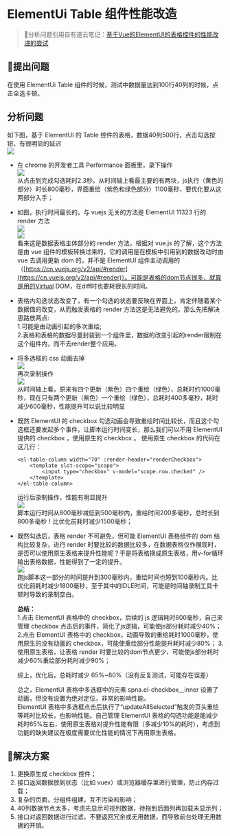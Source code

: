 # ElementUi Table 组件性能改造
> 分析问题引用自有道云笔记：[基于Vue的ElementUI的表格控件的性能改进的尝试](https://note.youdao.com/share/?id=3196f65b21037d48e3037b93fd9b3102&type=note#/)

## 提出问题
在使用 ElementUi Table 组件的时候，测试中数据量达到100行40列的时候，点击全选卡顿。  

## 分析问题 
如下图，基于 ElementUI 的 Table 控件的表格，数据40列500行，点击勾选按钮，有很明显的延迟  
![](//git.michaelxu.cn/classroom/questions/elementui-table-optimize/raw/develop/assets/images/InterfaceScreenshot.jpg)

* 在 chrome 的开发者工具 Performance 面板里，录下操作  
![](//git.michaelxu.cn/classroom/questions/elementui-table-optimize/raw/develop/assets/images/2.png)  
从点击到完成勾选耗时2.3秒，从时间轴上看最主要的有两块，js执行（黄色的部分）时长800毫秒，界面重绘（紫色和绿色部分）1100毫秒，要优化要从这两部分入手；

* 如图，执行时间最长的，与 vuejs 无关的方法是 ElementUI 11323 行的 render 方法  
![](//git.michaelxu.cn/classroom/questions/elementui-table-optimize/raw/develop/assets/images/3.png)  
![](//git.michaelxu.cn/classroom/questions/elementui-table-optimize/raw/develop/assets/images/4.png)  
看来这是数据表格主体部分的 render 方法，根据对 vue.js 的了解，这个方法是由 vue 组件的模板转换过来的，它的调用是在模板中引用到的数据改动时由 vue 去调用更新 dom 的，并不是 ElementUI 组件主动调用的（[https://cn.vuejs.org/v2/api/#render](https://cn.vuejs.org/v2/api/#render)）。可能是表格的dom节点很多，就算是用的Virtual DOM，在diff时也要耗很长的时间。

* 表格内勾选状态改变了，有一个勾选的状态要反映在界面上，肯定伴随着某个数据值的改变，从而触发表格的 render 方法这是无法避免的。那么先把解决思路放两点:  
1.可能是由动画引起的多次重绘;  
2.表格和表格的数据尽量封装到一个组件里，数据的改变引起的render限制在这个组件内，而不去render整个应用。  

* 将多选框的 css 动画去掉  
![](//git.michaelxu.cn/classroom/questions/elementui-table-optimize/raw/develop/assets/images/5.png)    
再次录制操作  
![](//git.michaelxu.cn/classroom/questions/elementui-table-optimize/raw/develop/assets/images/6.png)  
从时间轴上看，原来有四个更新（紫色）四个重绘（绿色），总耗时约1000毫秒，现在只有两个更新（紫色）一个重绘（绿色），总耗时400多毫秒，耗时减少600毫秒，性能提升可以说比较明显  

* 既然 ElementUI 的 checkbox 勾选动画会导致重绘时间比较长，而且这个勾选框还要发起多个事件，让脚本运行时间变长，那么我们可以不用 ElementUI 提供的 checkbox ，使用原生的 checkbox 。
使用原生 checkbox 的代码在这几行：
    ```
    <el-table-column width="70" :render-header="renderCheckbox">
        <template slot-scope="scope">
            <input type="checkbox" v-model="scope.row.checked" />
        </template>
    </el-table-column>
    ```  
    运行后录制操作，性能有明显提升  
    ![](//git.michaelxu.cn/classroom/questions/elementui-table-optimize/raw/develop/assets/images/7.png)  
    脚本运行时间从800毫秒减低到500毫秒内，重绘时间200多毫秒，总时长到800多毫秒！比优化前耗时减少1500毫秒；  

* 既然勾选后，表格 render 不可避免，但可能 ElementUI 表格组件的 dom 结构比较复杂，进行 render 时要比较的数据比较多，在数据表格仅作展现时，是否可以使用原生表格来提升性能呢？于是将表格换成原生表格，用v-for循环输出表格数据，性能得到了一定的提升。  
![](//git.michaelxu.cn/classroom/questions/elementui-table-optimize/raw/develop/assets/images/8.png)    
跑js脚本这一部分的时间提升到300毫秒内，重绘时间也短到100毫秒内。比优化前耗时减少1800毫秒，至于其中的IDLE时间，可能是时间轴录制工具卡顿时导致的录制空白。  

    **总结：**  
    1.点击 ElementUI 表格中的 checkbox，后续的 js 逻辑耗时800毫秒，自己来管理 checkbox 点击后的事件，简化了js逻辑，可能使js部分耗时减少40%；  
    2.点击 ElementUI 表格中的 checkbox，动画导致的重绘耗时1000毫秒，使用原生的没有动画的 checkbox，可能使重绘部分性能提升耗时减少80%； 3.使用原生表格，让表格 render 时要比较的dom节点更少，可能使js部分耗时减少60%重绘部分耗时减少90%；  

    综上，优化后，总耗时减少 65%~80%（没有反复测试，可能存在误差）  

    总之，ElementUI 表格中多选框中的元素 spna.el-checkbox__inner 设置了动画，但没有设置为绝对定位，非常的影响性能。  
    ElementUI 表格中多选框点击后执行了“updateAllSelected”触发的页头重绘等耗时比较长，也影响性能。自己管理 ElementUI 表格的勾选功能是能减少耗时65%左右，使用原生表格对提升性能有限（多减少10%的耗时），考虑到功能的缺失建议在极度需要优化性能的情况下再用原生表格。  

## 解决方案
1. 更换原生成 checkbox 控件；
2. 接口返回数据放到状态（比如 vuex）或浏览器缓存里进行管理，防止内存过载；
3. 复杂的页面，分组件组建，互不污染和影响；
4. 40列数据节点太多，考虑先显示可视列数据，待拖到后面列再加载未显示列；
5. 接口对返回数据进行过滤，不要返回冗余或无用数据，而导致前台处理无用数据的开销。